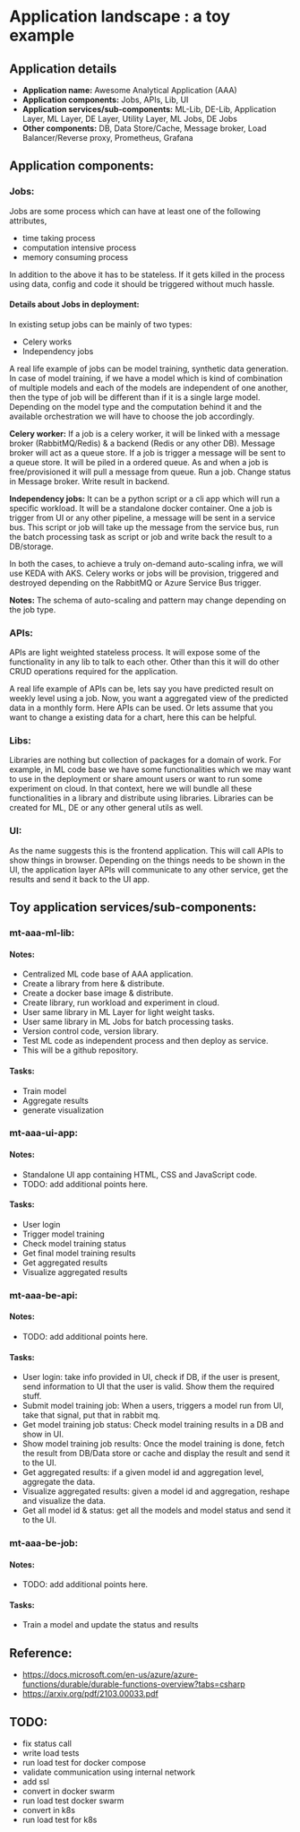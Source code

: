 # __Application landscape : a toy example__

## __Application details__

* __Application name:__ Awesome Analytical Application (AAA)
* __Application components:__ Jobs, APIs, Lib, UI
* __Application services/sub-components:__ ML-Lib, DE-Lib, Application Layer, ML Layer, DE Layer, Utility Layer, ML Jobs, DE Jobs
* __Other components:__ DB, Data Store/Cache, Message broker, Load Balancer/Reverse proxy, Prometheus, Grafana

## __Application components:__

### __Jobs:__

Jobs are some process which can have at least one of the following attributes,

* time taking process
* computation intensive process
* memory consuming process

In addition to the above it has to be stateless. If it gets killed in the process using data, config and code it should be triggered without much hassle.

#### __Details about Jobs in deployment:__

In existing setup jobs can be mainly of two types:

* Celery works
* Independency jobs

A real life example of jobs can be model training, synthetic data generation. In case of model training, if we have a model which is kind of combination of multiple models and each of the models are independent of one another, then the type of job will be different than if it is a single large model. Depending on the model type and the computation behind it and the available orchestration we will have to choose the job accordingly. 

__Celery worker:__ If a job is a celery worker, it will be linked with a message broker (RabbitMQ/Redis) & a backend (Redis or any other DB). Message broker will act as a queue store. If a job is trigger a message will be sent to a queue store. It will be piled in a ordered queue. As and when a job is free/provisioned it will pull a message from queue. Run a job. Change status in Message broker. Write result in backend.


__Independency jobs:__ It can be a python script or a cli app which will run a specific workload. It will be a standalone docker container. One a job is trigger from UI or any other pipeline, a message will be sent in a service bus. This script or job will take up the message from the service bus, run the batch processing task as script or job and write back the result to a DB/storage.

In both the cases, to achieve a truly on-demand auto-scaling infra, we will use KEDA with AKS. Celery works or jobs will be provision, triggered and destroyed depending on the RabbitMQ or Azure Service Bus trigger.

__Notes:__ The schema of auto-scaling and pattern may change depending on the job type.

### __APIs:__

APIs are light weighted stateless process. It will expose some of the functionality in any lib to talk to each other. Other than this it will do other CRUD operations required for the application.

A real life example of APIs can be, lets say you have predicted result on weekly level using a job. Now, you want a aggregated view of the predicted data in a monthly form. Here APIs can be used. Or lets assume that you want to change a existing data for a chart, here this can be helpful.

### __Libs:__ 

Libraries are nothing but collection of packages for a domain of work. For example, in ML code base we have some functionalities which we may want to use in the deployment or share amount users or want to run some experiment on cloud. In that context, here we will bundle all these functionalities in a library and distribute using libraries. Libraries can be created for ML, DE or any other general utils as well.

### __UI:__

As the name suggests this is the frontend application. This will call APIs to show things in browser. Depending on the things needs to be shown in the UI, the application layer APIs will communicate to any other service, get the results and send it back to the UI app.


## __Toy application services/sub-components:__

### __mt-aaa-ml-lib:__

#### __Notes:__

* Centralized ML code base of AAA application.
* Create a library from here & distribute.
* Create a docker base image & distribute.
* Create library, run workload and experiment in cloud.
* User same library in ML Layer for light weight tasks.
* User same library in ML Jobs for batch processing tasks.
* Version control code, version library.
* Test ML code as independent process and then deploy as service.
* This will be a github repository.

#### __Tasks:__

* Train model
* Aggregate results
* generate visualization

### __mt-aaa-ui-app:__

#### __Notes:__

* Standalone UI app containing HTML, CSS and JavaScript code.
* TODO: add additional points here.


#### __Tasks:__

* User login
* Trigger model training
* Check model training status
* Get final model training results
* Get aggregated results
* Visualize aggregated results

### __mt-aaa-be-api:__

#### __Notes:__


* TODO: add additional points here.

#### __Tasks:__

* User login: take info provided in UI, check if DB, if the user is present, send information to UI that the user is valid. Show them the required stuff.
* Submit model training job: When a users, triggers a model run from UI, take that signal, put that in rabbit mq.
* Get model training job status: Check model training results in a DB and show in UI.
* Show model training job results: Once the model training is done, fetch the result from DB/Data store or cache and display the result and send it to the UI.
* Get aggregated results: if a given model id and aggregation level, aggregate the data.
* Visualize aggregated results: given a model id and aggregation, reshape and visualize the data.
* Get all model id & status: get all the models and model status and send it to the UI.


### __mt-aaa-be-job:__

#### __Notes:__


* TODO: add additional points here.

#### __Tasks:__

* Train a model and update the status and results


## Reference:
* https://docs.microsoft.com/en-us/azure/azure-functions/durable/durable-functions-overview?tabs=csharp
* https://arxiv.org/pdf/2103.00033.pdf




## TODO:

* fix status call
* write load tests
* run load test for docker compose
* validate communication using internal network
* add ssl
* convert in docker swarm
* run load test docker swarm
* convert in k8s
* run load test for k8s